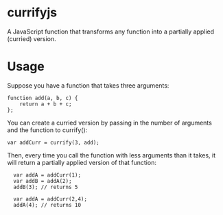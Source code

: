 # currifyjs
A JavaScript function that transforms any function into a partially applied (curried) version.

# Usage

Suppose you have a function that takes three arguments:


    function add(a, b, c) {
	    return a + b + c;
    };

You can create a curried version by passing in the number of arguments and the function to currify():

    var addCurr = currify(3, add);

Then, every time you call the function with less arguments than it takes, it will return a partially applied version of that function:

      var addA = addCurr(1);
      var addB = addA(2);
      addB(3); // returns 5

      var addA = addCurr(2,4);
      addA(4); // returns 10